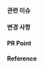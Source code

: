 <!-- 이 Pull Request에 대한 간략한 소개 -->

#### 관련 이슈 <!-- #[issue_number] -->


#### 변경 사항 <!-- 변경한 내용을 목록화하여 적어주세요. --> 


#### PR Point <!-- 리뷰어 분들이 집중적으로 보셨으면 하는 내용을 적어주세요 -->


#### Reference <!-- 참고할 링크 혹은 참고 사항을 정리해둔 이슈가 있다면 적어주세요. -->

